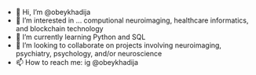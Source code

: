 - 👋 Hi, I’m @obeykhadija
- 👀 I’m interested in ... computional neuroimaging, healthcare informatics, and blockchain technology
- 🌱 I’m currently learning Python and SQL
- 💞️ I’m looking to collaborate on projects involving neuroimaging, psychiatry, psychology, and/or neuroscience
- 📫 How to reach me: ig @obeykhadija

<!---
obeykhadija/obeykhadija is a ✨ special ✨ repository because its `README.md` (this file) appears on your GitHub profile.
You can click the Preview link to take a look at your changes.
--->
